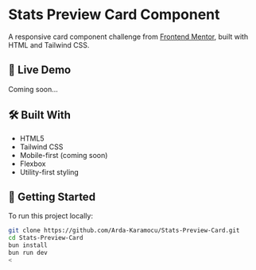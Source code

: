 # Stats Preview Card Component

A responsive card component challenge from [Frontend Mentor](https://www.frontendmentor.io/challenges/stats-preview-card-component-8JqbgoU62), built with HTML and Tailwind CSS.

## 🚀 Live Demo

Coming soon...

## 🛠️ Built With

- HTML5
- Tailwind CSS
- Mobile-first (coming soon)
- Flexbox
- Utility-first styling

## 📁 Getting Started

To run this project locally:

```bash
git clone https://github.com/Arda-Karamocu/Stats-Preview-Card.git
cd Stats-Preview-Card
bun install
bun run dev
<
